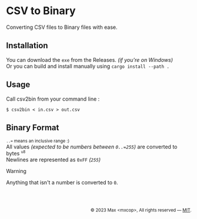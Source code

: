 # CSV to Binary
Converting CSV files to Binary files with ease.

## Installation
You can download the `exe` from the Releases. <i>(if you're on Windows)</i><br>
Or you can build and install manually using `cargo install --path .`

## Usage
Call csv2bin from your command line :
```
$ csv2bin < in.csv > out.csv
```

## Binary Format
<sup>`..=` means an inclusive range :)</sup><br>
All values *(expected to be numbers between `0..=255`)* are converted to bytes <sup>`u8`</sup><br>
Newlines are represented as `0xFF` *(`255`)*
> [!WARNING]  
> Anything that isn't a number is converted to `0`.

<br>

<h2></h2>
<div align="right"><sub>© 2023 Max &lt;mxcop&gt;, All rights reserved — <a href="./license.md">MIT</a>.</sub></div>
